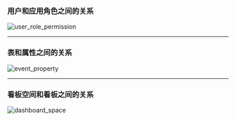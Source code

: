 ### 用户和应用角色之间的关系
![user_role_permission](https://github.com/night1008/night1008.github.io/assets/3940006/214e5136-2ac8-453f-8ddb-e4cd865e4027)

---

### 表和属性之间的关系
![event_property](https://github.com/night1008/night1008.github.io/assets/3940006/363e56c3-7e3c-456b-a124-a787cf0e50d7)


---

### 看板空间和看板之间的关系
![dashboard_space](https://github.com/night1008/night1008.github.io/assets/3940006/40200478-f311-40a1-ba05-1e3e0a80a394)
